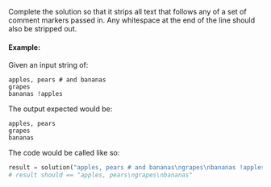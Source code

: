 Complete the solution so that it strips all text that follows any of a set of comment markers passed in. Any whitespace 
at the end of the line should also be stripped out.

#### Example:

Given an input string of:
```
apples, pears # and bananas
grapes
bananas !apples
```

The output expected would be:

```
apples, pears
grapes
bananas
```

The code would be called like so:

```python
result = solution("apples, pears # and bananas\ngrapes\nbananas !apples", ["#", "!"])
# result should == "apples, pears\ngrapes\nbananas"
```